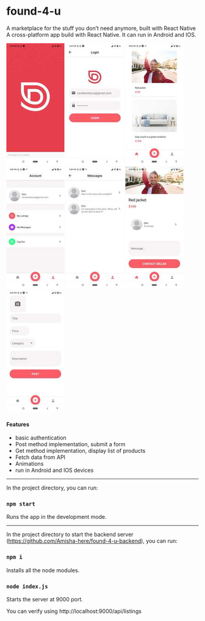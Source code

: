 # found-4-u
A marketplace for the stuff you don’t need anymore, built with React Native
A cross-platform app build with React Native.
It can run in Android and IOS.


![app start](./screens/screen-1.jpeg)  ![login](./screens/screen-2.jpeg)  ![list](./screens/screen-3.jpeg)  ![account](./screens/screen-4.jpeg)  ![messages](./screens/screen-5.jpeg) ![details](./screens/screen-6.jpeg)  ![add product](./screens/screen-7.jpeg)

#### Features
- basic authentication
- Post method implementation, submit a form
- Get method implementation, display list of products
- Fetch data from API
- Animations
- run in Android and IOS devices

-----------------------------------------------

In the project directory, you can run:

### `npm start`

Runs the app in the development mode.<br />

-----------------------------------------------

In the project directory to start the backend server (https://github.com/Amisha-here/found-4-u-backend), you can run:

### `npm i`

Installs all the node modules.<br />

### `node index.js`

Starts the server at 9000 port.<br />

You can verify using http://localhost:9000/api/listings <br />


